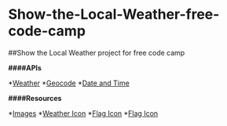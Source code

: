 # Show-the-Local-Weather-free-code-camp

##Show the Local Weather project for free code camp


**####APIs**

*[Weather](https://fcc-weather-api.glitch.me/)
*[Geocode](https://geocode.farm/geocoding/free-api-documentation/)
*[Date and Time](https://timezoneapi.io/developers/address)


**####Resources**

*[Images](https://pixabay.com/)
*[Weather Icon](https://erikflowers.github.io/weather-icons/)
*[Flag Icon](http://flag-icon-css.lip.is/)
*[Flag Icon](http://fontawesome.io/)
